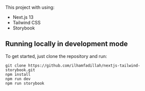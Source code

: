 This project with using:
- Next.js 13
- Tailwind CSS
- Storybook

## Running locally in development mode

To get started, just clone the repository and run:
```
git clone https://github.com/ilhamfadillah/nextjs-tailwind-storybook.git
npm install
npm run dev
npm run storybook
```